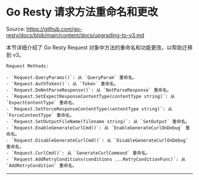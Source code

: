 # Go Resty 请求方法重命名和更改

Source: https://github.com/go-resty/docs/blob/main/content/docs/upgrading-to-v3.md

本节详细介绍了 Go Resty Request 对象中方法的重命名和功能更改，以帮助迁移到 v3。

```APIDOC
Request Methods:

- `Request.QueryParams()`: 从 `QueryParam` 重命名。
- `Request.AuthToken()`: 从 `Token` 重命名。
- `Request.DoNotParseResponse()`: 从 `NotParseResponse` 重命名。
- `Request.SetExpectResponseContentType(contentType string)`: 从 `ExpectContentType` 重命名。
- `Request.SetForceResponseContentType(contentType string)`: 从 `ForceContentType` 重命名。
- `Request.SetOutputFileName(filename string)`: 从 `SetOutput` 重命名。
- `Request.EnableGenerateCurlCmd()`: 从 `EnableGenerateCurlOnDebug` 重命名。
- `Request.DisableGenerateCurlCmd()`: 从 `DisableGenerateCurlOnDebug` 重命名。
- `Request.CurlCmd()`: 从 `GenerateCurlCommand` 重命名。
- `Request.AddRetryConditions(conditions ...RetryConditionFunc)`: 从 `AddRetryCondition` 重命名。
```

--------------------------------
